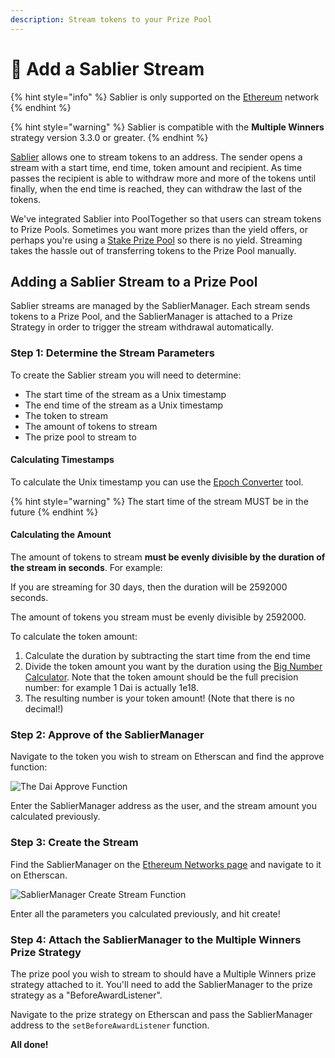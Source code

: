 ```yaml
---
description: Stream tokens to your Prize Pool
---
```


# 🌊 Add a Sablier Stream

{% hint style="info" %}
Sablier is only supported on the [Ethereum](../resources/networks/ethereum.md) network
{% endhint %}

{% hint style="warning" %}
Sablier is compatible with the **Multiple Winners** strategy version 3.3.0 or greater.
{% endhint %}

[Sablier](https://sablier.finance/) allows one to stream tokens to an address.  The sender opens a stream with a start time, end time, token amount and recipient.  As time passes the recipient is able to withdraw more and more of the tokens until finally, when the end time is reached, they can withdraw the last of the tokens.

We've integrated Sablier into PoolTogether so that users can stream tokens to Prize Pools.  Sometimes you want more prizes than the yield offers, or perhaps you're using a [Stake Prize Pool](../protocol/yield-sources/stake-prize-pool.md) so there is no yield.  Streaming takes the hassle out of transferring tokens to the Prize Pool manually.

## Adding a Sablier Stream to a Prize Pool

Sablier streams are managed by the SablierManager.  Each stream sends tokens to a Prize Pool, and the SablierManager is attached to a Prize Strategy in order to trigger the stream withdrawal automatically.

### Step 1: Determine the Stream Parameters

To create the Sablier stream you will need to determine:

* The start time of the stream as a Unix timestamp
* The end time of the stream as a Unix timestamp
* The token to stream
* The amount of tokens to stream
* The prize pool to stream to

#### Calculating Timestamps

To calculate the Unix timestamp you can use the [Epoch Converter](https://www.epochconverter.com/) tool.

{% hint style="warning" %}
The start time of the stream MUST be in the future
{% endhint %}

#### Calculating the Amount

The amount of tokens to stream **must be evenly divisible by the duration of the stream in seconds**.  For example:

If you are streaming for 30 days, then the duration will be 2592000 seconds.

The amount of tokens you stream must be evenly divisible by 2592000.

To calculate the token amount:

1. Calculate the duration by subtracting the start time from the end time
2. Divide the token amount you want by the duration using the [Big Number Calculator](https://www.boxentriq.com/code-breaking/big-number-calculator).  Note that the token amount should be the full precision number: for example 1 Dai is actually 1e18.
3. The resulting number is your token amount! \(Note that there is no decimal!\) 

### Step 2: Approve of the SablierManager

Navigate to the token you wish to stream on Etherscan and find the approve function:

![The Dai Approve Function](../.gitbook/assets/screen-shot-2021-03-11-at-4.43.14-pm.png)

Enter the SablierManager address as the user, and the stream amount you calculated previously.

### Step 3: Create the Stream

Find the SablierManager on the [Ethereum Networks page](../resources/networks/ethereum.md) and navigate to it on Etherscan.

![SablierManager Create Stream Function](../.gitbook/assets/screen-shot-2021-03-11-at-4.44.38-pm.png)

Enter all the parameters you calculated previously, and hit create!

### Step 4: Attach the SablierManager to the Multiple Winners Prize Strategy

The prize pool you wish to stream to should have a Multiple Winners prize strategy attached to it.  You'll need to add the SablierManager to the prize strategy as a "BeforeAwardListener".

Navigate to the prize strategy on Etherscan and pass the SablierManager address to the `setBeforeAwardListener` function.

**All done!**

